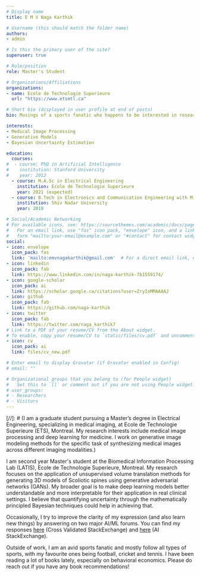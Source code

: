 ```yaml
---
# Display name
title: E M V Naga Karthik

# Username (this should match the folder name)
authors:
- admin

# Is this the primary user of the site?
superuser: true

# Role/position
role: Master's Student

# Organizations/Affiliations
organizations:
- name: Ecole de Technologie Superieure
  url: "https://www.etsmtl.ca"

# Short bio (displayed in user profile at end of posts)
bio: Musings of a sports fanatic who happens to be interested in research.

interests:
- Medical Image Processing
- Generative Models
- Bayesian Uncertainty Estimation

education:
  courses:
#  - course: PhD in Artificial Intelligence
#    institution: Stanford University
#    year: 2012
  - course: M.A.Sc in Electrical Engineering
    institution: Ecole de Technologie Superieure
    year: 2021 (expected)
  - course: B.Tech in Electronics and Communication Engineering with Minor in Mathematics
    institution: Shiv Nadar University
    year: 2019

# Social/Academic Networking
# For available icons, see: https://sourcethemes.com/academic/docs/page-builder/#icons
#   For an email link, use "fas" icon pack, "envelope" icon, and a link in the
#   form "mailto:your-email@example.com" or "#contact" for contact widget.
social:
- icon: envelope
  icon_pack: fas
  link: 'mailto:emvnagakarthik@gmail.com'  # For a direct email link, use "mailto:test@example.org".
- icon: linkedin
  icon_pack: fab
  link: https://www.linkedin.com/in/naga-karthik-7b1559174/
- icon: google-scholar
  icon_pack: ai
  link: https://scholar.google.ca/citations?user=ZryIoMMAAAAJ
- icon: github
  icon_pack: fab
  link: https://github.com/naga-karthik
- icon: twitter
  icon_pack: fab
  link: https://twitter.com/naga_karthik7
# Link to a PDF of your resume/CV from the About widget.
# To enable, copy your resume/CV to `static/files/cv.pdf` and uncomment the lines below.
- icon: cv
  icon_pack: ai
  link: files/cv_new.pdf

# Enter email to display Gravatar (if Gravatar enabled in Config)
# email: ""

# Organizational groups that you belong to (for People widget)
#   Set this to `[]` or comment out if you are not using People widget.
# user_groups:
# - Researchers
# - Visitors
---
```


[//]: # (I am a graduate student pursuing a Master’s degree in Electrical Engineering, specializing in medical imaging, at Ecole de Technologie Superieure (ETS), Montreal. My research interests include medical image processing and deep learning for medicine. I work on generative image modeling methods for the specific task of synthesizing medical images across different imaging modalities.)

I am second year Master's student at the Biomedical Information Processing Lab (LATIS), Ecole de Technologie Superieure, Montreal. My research focuses on the application of unsupervised volume translation methods for generating 3D models of Scoliotic spines using generative adversarial networks (GANs). My broader goal is to make deep learning models better understandable and more interpretable for their application in real clinical settings. I believe that quantifying uncertainty through the mathematically principled Bayesian techniques could help in achieving that.

Occasionally, I try to improve the clarity of my expression (and also learn new things) by answering on two major AI/ML forums. You can find my responses [here][1] (Cross Validated StackExchange) and [here][2] (AI StackExchange).

Outside of work, I am an avid sports fanatic and mostly follow all types of sports, with my favourite ones being football, cricket and tennis. I have been reading a lot of books lately, especially on behavioral economics. Please do reach out if you have any book recommendations!

[1]: https://stats.stackexchange.com/users/271349/nagak
[2]: https://ai.stackexchange.com/users/36971/nagak
